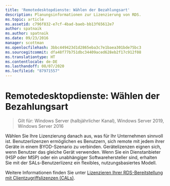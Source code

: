 ```yaml
---
title: 'Remotedesktopdienste: Wählen der Bezahlungsart'
description: Planungsinformationen zur Lizenzierung von RDS.
ms.topic: article
ms.assetid: c796f832-e7cf-4bad-baeb-bb13f65612e7
author: spatnaik
ms.author: spatnaik
ms.date: 09/23/2016
manager: scottman
ms.openlocfilehash: 3bbc449423d1d2865eba3c7e1baea301bde75bc3
ms.sourcegitcommit: dfa48f77b751dbc34409aced628eb2f17c912f08
ms.translationtype: HT
ms.contentlocale: de-DE
ms.lasthandoff: 08/07/2020
ms.locfileid: "87971557"
---
```

# <a name="remote-desktop-services---choose-how-you-pay"></a>Remotedesktopdienste: Wählen der Bezahlungsart

>Gilt für: Windows Server (halbjährlicher Kanal), Windows Server 2019, Windows Server 2016

Wählen Sie Ihre Lizenzierung danach aus, was für Ihr Unternehmen sinnvoll ist. Benutzerlizenzen ermöglichen es Benutzern, sich remote mit jedem ihrer Geräte in einem BYOD-Szenario zu verbinden. Gerätelizenzen eignen sich, wenn Benutzer das gleiche Gerät verwenden. Wenn Sie ein Dienstanbieter (HSP oder MSP) oder ein unabhängiger Softwarehersteller sind, erhalten Sie mit der SALs-Benutzerlizenz ein flexibles, nutzungsbasiertes Modell.

Weitere Informationen finden Sie unter [Lizenzieren Ihrer RDS-Bereitstellung mit Clientzugriffslizenzen (CALs)](rds-client-access-license.md).
